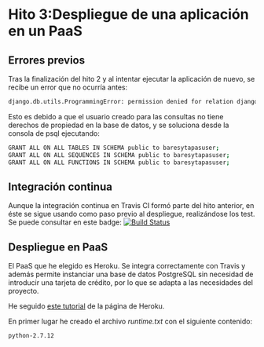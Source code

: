 # Hito 3:Despliegue de una aplicación en un PaaS
## Errores previos
Tras la finalización del hito 2 y al intentar ejecutar la aplicación de nuevo, se recibe un error que no ocurría antes:
```bash
django.db.utils.ProgrammingError: permission denied for relation django_migrations
```
Esto es debido a que el usuario creado para las consultas no tiene derechos de propiedad en la base de datos, y se soluciona desde la consola de psql ejecutando:
```bash
GRANT ALL ON ALL TABLES IN SCHEMA public to baresytapasuser;
GRANT ALL ON ALL SEQUENCES IN SCHEMA public to baresytapasuser;
GRANT ALL ON ALL FUNCTIONS IN SCHEMA public to baresytapasuser;
```
## Integración continua
Aunque la integración continua en Travis CI formó parte del hito anterior, en éste se sigue usando como paso previo al despliegue, realizándose los test.
Se puede consultar en este badge: [![Build Status](https://travis-ci.org/juanjetomas/ProyectoIV.svg?branch=master)](https://travis-ci.org/juanjetomas/ProyectoIV)

## Despliegue en PaaS
El PaaS que he elegido es Heroku. Se integra correctamente con Travis y además permite instanciar una base de datos PostgreSQL sin necesidad de introducir una tarjeta de crédito, por lo que se adapta a las necesidades del proyecto.

He seguido [este tutorial](https://devcenter.heroku.com/articles/deploying-python) de la página de Heroku.

En primer lugar he creado el archivo _runtime.txt_ con el siguiente contenido:
```
python-2.7.12
```
